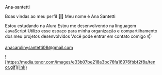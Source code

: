 Ana-santetti

Boas vindas ao meu perfil 💙💙
Meu nome é Ana Santetti

Estou estudando na Alura
Estou me desenvolvendo na linguagem JavaScript
Utilizo esse espaço para minha organização e compartilhamento dos meu projetos desenvolvidos
Você pode entrar em contato comigo 📫


anacarolinysantetti08@gmail.com



![https://media.tenor.com/images/e33b07be218a3bc76fa16976fbbf2f8a/tenor.gif](link)
